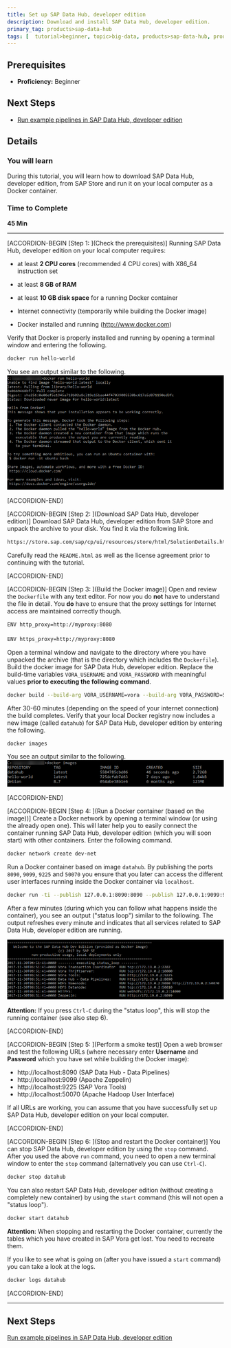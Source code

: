 ```yaml
---
title: Set up SAP Data Hub, developer edition
description: Download and install SAP Data Hub, developer edition.
primary_tag: products>sap-data-hub
tags: [  tutorial>beginner, topic>big-data, products>sap-data-hub, products>sap-vora ]
---
```


## Prerequisites  
 - **Proficiency:** Beginner

## Next Steps
 - [Run example pipelines in SAP Data Hub, developer edition](http://www.sap.com/developer/tutorials/datahub-docker-examples.html)


## Details
### You will learn  
During this tutorial, you will learn how to download SAP Data Hub, developer edition, from SAP Store and run it on your local computer as a Docker container.

### Time to Complete
**45 Min**

---

[ACCORDION-BEGIN [Step 1: ](Check the prerequisites)]
Running SAP Data Hub, developer edition on your local computer requires:

* at least **2 CPU cores** (recommended 4 CPU cores) with X86_64 instruction set

* at least **8 GB of RAM**

* at least **10 GB disk space** for a running Docker container

* Internet connectivity (temporarily while building the Docker image)

* Docker installed and running (http://www.docker.com)

Verify that Docker is properly installed and running by opening a terminal window and entering the following.

```sh
docker run hello-world
```

You see an output similar to the following.
![picture_01](./datahub-docker-setup_01.png)  

[ACCORDION-END]

[ACCORDION-BEGIN [Step 2: ](Download SAP Data Hub, developer edition)]
Download SAP Data Hub, developer edition from SAP Store and unpack the archive to your disk. You find it via the following link.

```sh
https://store.sap.com/sap/cp/ui/resources/store/html/SolutionDetails.html?pid=0000014517
```

Carefully read the `README.html` as well as the license agreement prior to continuing with the tutorial.

[ACCORDION-END]


[ACCORDION-BEGIN [Step 3: ](Build the Docker image)]
Open and review the `Dockerfile` with any text editor. For now you do **not** have to understand the file in detail. You **do** have to ensure that the proxy settings for Internet access are maintained correctly though.

```sh
ENV http_proxy=http://myproxy:8080

ENV https_proxy=http://myproxy:8080
```

Open a terminal window and navigate to the directory where you have unpacked the archive (that is the directory which includes the `Dockerfile`). Build the docker image for SAP Data Hub, developer edition. Replace the build-time variables `VORA_USERNAME` and `VORA_PASSWORD` with meaningful values **prior to executing the following command**.

```sh
docker build --build-arg VORA_USERNAME=vora --build-arg VORA_PASSWORD=SomeNicePassword19920706 --tag datahub .
```

After 30-60 minutes (depending on the speed of your internet connection) the build completes. Verify that your local Docker registry now includes a new image (called `datahub`) for SAP Data Hub, developer edition by entering the following.

```sh
docker images
```
You see an output similar to the following.
![picture_02](./datahub-docker-setup_02.png)  

[ACCORDION-END]

[ACCORDION-BEGIN [Step 4: ](Run a Docker container (based on the image))]
Create a Docker network by opening a terminal window (or using the already open one). This will later help you to easily connect the container running SAP Data Hub, developer edition (which you will soon start) with other containers. Enter the following command.

```sh
docker network create dev-net
```

Run a Docker container based on image `datahub`. By publishing the ports `8090`, `9099`, `9225` and `50070` you ensure that you later can access the different user interfaces running inside the Docker container via `localhost`.

```sh
docker run -ti --publish 127.0.0.1:8090:8090 --publish 127.0.0.1:9099:9099 --publish 127.0.0.1:9225:9225 --publish 127.0.0.1:50070:50070 --name datahub --hostname datahub --network dev-net datahub run --agree-to-sap-license --hdfs --zeppelin
```

After a few minutes (during which you can follow what happens inside the container), you see an output ("status loop") similar to the following. The output refreshes every minute and indicates that all services related to SAP Data Hub, developer edition are running.

![picture_03](./datahub-docker-setup_03.png)  

**Attention:** If you press `Ctrl-C` during the "status loop", this will stop the running container (see also step 6).

[ACCORDION-END]

[ACCORDION-BEGIN [Step 5: ](Perform a smoke test)]
Open a web browser and test the following URLs (where necessary enter **Username** and **Password** which you have set while building the Docker image):

* http://localhost:8090 (SAP Data Hub - Data Pipelines)
* http://localhost:9099 (Apache Zeppelin)
* http://localhost:9225 (SAP Vora Tools)
* http://localhost:50070 (Apache Hadoop User Interface)

If all URLs are working, you can assume that you have successfully set up SAP Data Hub, developer edition on your local computer.

[ACCORDION-END]

[ACCORDION-BEGIN [Step 6: ](Stop and restart the Docker container)]
You can stop SAP Data Hub, developer edition by using the `stop` command. After you used the above `run` command, you need to open a new terminal window to enter the `stop` command (alternatively you can use `Ctrl-C`).

```sh
docker stop datahub
```

You can also restart SAP Data Hub, developer edition (without creating a completely new container) by using the `start` command (this will not open a "status loop").

```sh
docker start datahub
```

**Attention**: When stopping and restarting the Docker container, currently the tables which you have created in SAP Vora get lost. You need to recreate them.


If you like to see what is going on (after you have issued a `start` command) you can take a look at the logs.

```sh
docker logs datahub
```

[ACCORDION-END]

---

## Next Steps
[Run example pipelines in SAP Data Hub, developer edition](http://www.sap.com/developer/tutorials/datahub-docker-examples.html)
